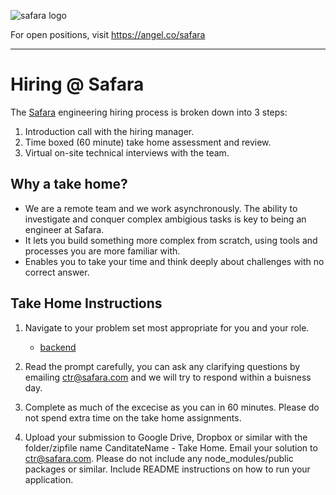 ![safara logo]([https://app.safara.com/static/logo.svg](https://app.safara.com/static/logo.svg))

For open positions, visit <https://angel.co/safara>

------------------

# Hiring @ Safara

The [Safara](https://safara.com) engineering hiring process is broken down into 3 steps: 

1. Introduction call with the hiring manager.
2. Time boxed (60 minute) take home assessment and review.
3. Virtual on-site technical interviews with the team.

## Why a take home?

* We are a remote team and we work asynchronously. The ability to investigate and conquer complex ambigious tasks is key to being an engineer at Safara.
* It lets you build something more complex from scratch, using tools and processes you are more familiar with.
* Enables you to take your time and think deeply about challenges with no correct answer.

## Take Home Instructions

1. Navigate to your problem set most appropriate for you and your role.
    * [backend](backend/README.md)

2. Read the prompt carefully, you can ask any clarifying questions by emailing ctr@safara.com and we will try to respond within a buisness day.

3. Complete as much of the excecise as you can in 60 minutes. Please do not spend extra time on the take home assignments. 

4. Upload your submission to Google Drive, Dropbox or similar with the folder/zipfile name CanditateName - Take Home. Email your solution to ctr@safara.com. Please do not include any node_modules/public packages or similar. Include README instructions on how to run your application.
